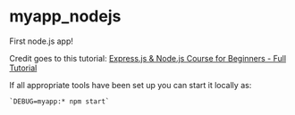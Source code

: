 # myapp_nodejs
First node.js app!  

Credit goes to this tutorial: [Express.js & Node.js Course for Beginners - Full Tutorial](https://www.youtube.com/watch?v=G8uL0lFFoN0)

If all appropriate tools have been set up you can start it locally as:

    `DEBUG=myapp:* npm start`
